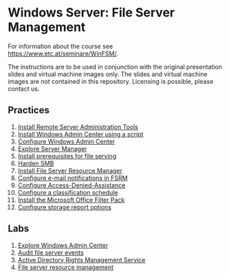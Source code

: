 # Windows Server: File Server Management

For information about the course see <https://www.etc.at/seminare/WinFSM/>.

The instructions are to be used in conjunction with the original presentation slides and virtual machine images only. The slides and virtual machine images are not contained in this repository. Licensing is possible, please contact us.

## Practices

1. [Install Remote Server Administration Tools](Practices/Install-Remote-Server-Administration-Tools.md)
1. [Install Windows Admin Center using a script](Practices/Install-Windows-Admin-Center-using-a-script.md)
1. [Configure Windows Admin Center](Practices/Configure-Windows-Admin-Center.md)
1. [Explore Server Manager](Practices/Explore-Server-Manager.md)
1. [Install prerequisites for file serving](Practices/Install-prerequisites-for-file-serving.md)
1. [Harden SMB](Practices/Harden-SMB.md)
1. [Install File Server Resource Manager](Practices/Install-File-Server-Resource-Manager.md)
1. [Configure e-mail notifications in FSRM](Practices/Configure-e-mail-notifications-in-FSRM.md)
1. [Configure Access-Denied-Assistance](Practices/Configure-access-denied-assistance.md)
1. [Configure a classification schedule](Practices/Configure-a-classification-schedule.md)
1. [Install the Microsoft Office Filter Pack](Practices/Install-the-Microsoft-Office-Filter-Pack.md)
1. [Configure storage report options](Practices/Configure-storage-report-options.md)

## Labs

1. [Explore Windows Admin Center](Labs/Explore-Windows-Admin-Center.md)
1. [Audit file server events](Labs/Audit-file-server-events.md)
1. [Active Directory Rights Management Service](Labs/Active-Directory-Rights-Management-Service.md)
1. [File server resource management](Labs/File-server-resource-management.md)
